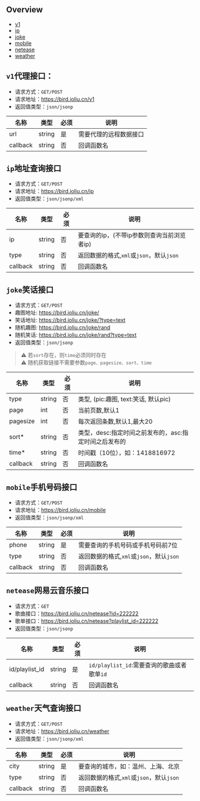 ## Overview
- [v1](#-v1-)
- [ip](#-ip-)
- [joke](#-joke-)
- [mobile](#-mobile-)
- [netease](#-netease-)
- [weather](#-weather-)


## `v1`代理接口：
- 请求方式：`GET/POST`
- 请求地址：https://bird.ioliu.cn/v1
- 返回值类型：`json/jsonp`  

|名称|类型|必须|说明|  
|----|----|----|----|
|url|string|是|需要代理的远程数据接口|
|callback|string|否|回调函数名|

## `ip`地址查询接口
- 请求方式：`GET/POST`
- 请求地址：https://bird.ioliu.cn/ip
- 返回值类型：`json/jsonp/xml`

|名称|类型|必须|说明|  
|----|----|----|----|
|ip|string|否|要查询的ip，(不带ip参数则查询当前浏览者ip)|
|type|string|否|返回数据的格式,`xml`或`json`，默认`json`|
|callback|string|否|回调函数名|

## `joke`笑话接口
- 请求方式：`GET/POST`
- 趣图地址: https://bird.ioliu.cn/joke/
- 笑话地址: https://bird.ioliu.cn/joke/?type=text
- 随机趣图: https://bird.ioliu.cn/joke/rand
- 随机笑话: https://bird.ioliu.cn/joke/rand?type=text
- 返回值类型：`json/jsonp`

> ⚠️ 若`sort`存在，则`time`必须同时存在  
⚠️ 随机获取链接不需要参数`page、pagesize、sort、time`

|名称|类型|必须|说明|  
|----|----|----|----|
|type|string|否|类型, (pic:趣图, text:笑话, 默认pic)|
|page|int|否|当前页数,默认1|
|pagesize|int|否|每次返回条数,默认1,最大20|
|sort*|string|否|类型，desc:指定时间之前发布的，asc:指定时间之后发布的|
|time*|string|否|时间戳（10位），如：1418816972|
|callback|string|否|回调函数名|

## `mobile`手机号码接口
- 请求方式：`GET/POST`
- 请求地址：https://bird.ioliu.cn/mobile
- 返回值类型：`json/jsonp/xml`

|名称|类型|必须|说明|  
|----|----|----|----|
|phone|string|是|需要查询的手机号码或手机号码前7位|
|type|string|否|返回数据的格式,`xml`或`json`，默认`json`|
|callback|string|否|回调函数名|

## `netease`网易云音乐接口
- 请求方式：`GET`
- 歌曲接口：https://bird.ioliu.cn/netease?id=222222
- 歌单接口：https://bird.ioliu.cn/netease?playlist_id=222222
- 返回值类型：`json/jsonp`

|名称|类型|必须|说明|  
|----|----|----|----|
|id/playlist_id|string|是|`id/playlist_id`:需要查询的歌曲或者歌单`id`|
|callback|string|否|回调函数名|

## `weather`天气查询接口
- 请求方式：`GET/POST`
- 请求地址：https://bird.ioliu.cn/weather
- 返回值类型：`json/jsonp/xml`

|名称|类型|必须|说明|  
|----|----|----|----|
|city|string|是|要查询的城市，如：温州、上海、北京|
|type|string|否|返回数据的格式,`xml`或`json`，默认`json`|
|callback|string|否|回调函数名|

